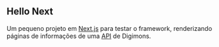 ## Hello Next

Um pequeno projeto em [Next.js](https://nextjs.org/) para testar o framework, renderizando páginas de informações de uma [API](https://digimon-api.vercel.app/index.html) de Digimons.
